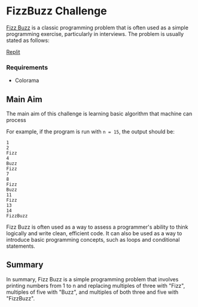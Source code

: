 # FizzBuzz Challenge
[Fizz Buzz](https://en.wikipedia.org/wiki/Fizz_buzz) is a classic programming problem that is often used as a simple programming exercise, particularly in interviews. The problem is usually stated as follows:

[Replit](https://replit.com/@aljm/FizzBuzz)

### Requirements
- Colorama


## Main Aim
The main aim of this challenge is learning basic algorithm that machine can process


For example, if the program is run with `n = 15`, the output should be:

```
1
2
Fizz
4
Buzz
Fizz
7
8
Fizz
Buzz
11
Fizz
13
14
FizzBuzz
```

Fizz Buzz is often used as a way to assess a programmer's ability to think logically and write clean, efficient code. It can also be used as a way to introduce basic programming concepts, such as loops and conditional statements.

## Summary
In summary, Fizz Buzz is a simple programming problem that involves printing numbers from 1 to n and replacing multiples of three with "Fizz", multiples of five with "Buzz", and multiples of both three and five with "FizzBuzz".
